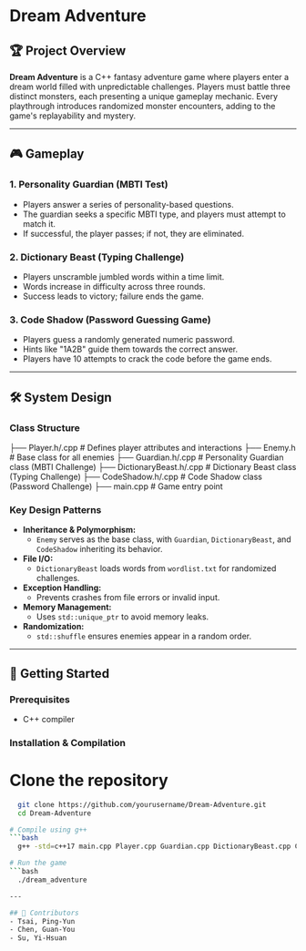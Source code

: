 # Dream Adventure

## 🏆 Project Overview
**Dream Adventure** is a C++ fantasy adventure game where players enter a dream world filled with unpredictable challenges. Players must battle three distinct monsters, each presenting a unique gameplay mechanic. Every playthrough introduces randomized monster encounters, adding to the game's replayability and mystery.

---

## 🎮 Gameplay
### 1. Personality Guardian (MBTI Test)
- Players answer a series of personality-based questions.
- The guardian seeks a specific MBTI type, and players must attempt to match it.
- If successful, the player passes; if not, they are eliminated.

### 2. Dictionary Beast (Typing Challenge)
- Players unscramble jumbled words within a time limit.
- Words increase in difficulty across three rounds.
- Success leads to victory; failure ends the game.

### 3. Code Shadow (Password Guessing Game)
- Players guess a randomly generated numeric password.
- Hints like "1A2B" guide them towards the correct answer.
- Players have 10 attempts to crack the code before the game ends.

---

## 🛠️ System Design
### Class Structure
├── Player.h/.cpp         # Defines player attributes and interactions
├── Enemy.h               # Base class for all enemies
├── Guardian.h/.cpp       # Personality Guardian class (MBTI Challenge)
├── DictionaryBeast.h/.cpp # Dictionary Beast class (Typing Challenge)
├── CodeShadow.h/.cpp     # Code Shadow class (Password Challenge)
├── main.cpp              # Game entry point
### Key Design Patterns
- **Inheritance & Polymorphism:**
  - `Enemy` serves as the base class, with `Guardian`, `DictionaryBeast`, and `CodeShadow` inheriting its behavior.
- **File I/O:**
  - `DictionaryBeast` loads words from `wordlist.txt` for randomized challenges.
- **Exception Handling:**
  - Prevents crashes from file errors or invalid input.
- **Memory Management:**
  - Uses `std::unique_ptr` to avoid memory leaks.
- **Randomization:**
  - `std::shuffle` ensures enemies appear in a random order.

---

## 🚀 Getting Started
### Prerequisites
- C++ compiler

### Installation & Compilation
# Clone the repository
```bash
  git clone https://github.com/yourusername/Dream-Adventure.git
  cd Dream-Adventure

# Compile using g++
```bash
  g++ -std=c++17 main.cpp Player.cpp Guardian.cpp DictionaryBeast.cpp CodeShadow.cpp -o dream_adventure

# Run the game
```bash
  ./dream_adventure

---

## 🤝 Contributors
- Tsai, Ping-Yun
- Chen, Guan-You
- Su, Yi-Hsuan

